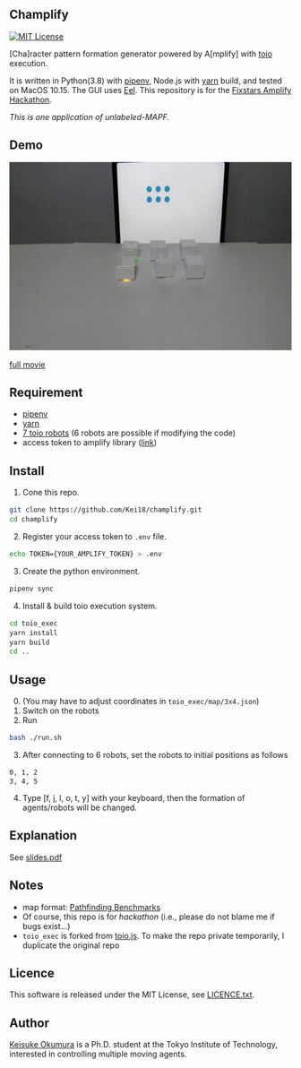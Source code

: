 Champlify
---
[![MIT License](http://img.shields.io/badge/license-MIT-blue.svg?style=flat)](LICENSE)

[Cha]racter pattern formation generator powered by A[mplify] with [toio](https://toio.io/) execution.

It is written in Python(3.8) with [pipenv](https://github.com/pypa/pipenv), Node.js with [yarn](https://yarnpkg.com/) build, and tested on MacOS 10.15.
The GUI uses [Eel](https://github.com/samuelhwilliams/Eel).
This repository is for the [Fixstars Amplify Hackathon](https://amplify.fixstars.com/hackathon00).

_This is one application of unlabeled-MAPF._

## Demo
![demo](/material/toio.gif)

[full movie](https://vimeo.com/540891573)

## Requirement
- [pipenv](https://github.com/pypa/pipenv)
- [yarn](https://yarnpkg.com/)
- [7 toio robots](https://toio.io/) (6 robots are possible if modifying the code)
- access token to amplify library ([link](https://amplify.fixstars.com/user/token))

## Install
1. Cone this repo.
```sh
git clone https://github.com/Kei18/champlify.git
cd champlify
```

2. Register your access token to `.env` file.
```sh
echo TOKEN={YOUR_AMPLIFY_TOKEN} > .env
```

3. Create the python environment.
```sh
pipenv sync
```

4. Install & build toio execution system.
```sh
cd toio_exec
yarn install
yarn build
cd ..
```

## Usage
0. (You may have to adjust coordinates in `toio_exec/map/3x4.json`)
1. Switch on the robots
2. Run
```sh
bash ./run.sh
```
3. After connecting to 6 robots, set the robots to initial positions as follows
```
0, 1, 2
3, 4, 5
```
4. Type [f, j, l, o, t, y] with your keyboard, then the formation of agents/robots will be changed.

## Explanation
See [slides.pdf](/material/slides.pdf)

## Notes
- map format: [Pathfinding Benchmarks](https://movingai.com/benchmarks/)
- Of course, this repo is for *hackathon* (i.e., please do not blame me if bugs exist...)
- `toio_exec` is forked from [toio.js](https://github.com/toio/toio.js). To make the repo private temporarily, I duplicate the original repo

## Licence
This software is released under the MIT License, see [LICENCE.txt](LICENCE.txt).

## Author
[Keisuke Okumura](https://kei18.github.io) is a Ph.D. student at the Tokyo Institute of Technology, interested in controlling multiple moving agents.
